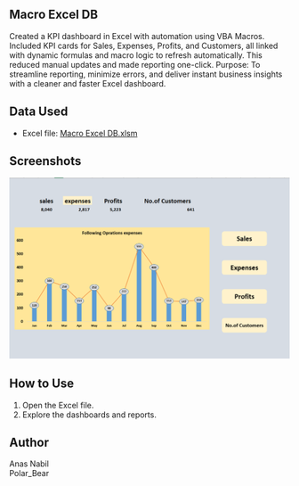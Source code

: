 ## Macro Excel DB
Created a KPI dashboard in Excel with automation using VBA Macros. Included KPI cards for Sales, Expenses, Profits, and Customers, all linked with dynamic formulas and macro logic to refresh automatically. This reduced manual updates and made reporting one-click.
Purpose:
To streamline reporting, minimize errors, and deliver instant business insights with a cleaner and faster Excel dashboard.
## Data Used
- Excel file: [Macro Excel DB.xlsm](Macro%20Excel%20DB/Marcro%20Excel%20DB.xlsm)

## Screenshots
![Screenshot](Macro%20Excel%20DB/Marcro%20Excel%20DB.png)

## How to Use
1. Open the Excel file.
2. Explore the dashboards and reports.

## Author
Anas Nabil  
Polar_Bear
